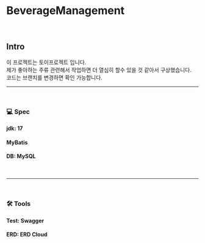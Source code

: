 # BeverageManagement
<br>

## Intro
이 프로젝트는 토이프로젝트 입니다.<br>
제가 좋아하는 주류 관련해서 작업하면 더 열심히 할수 있을 것 같아서 구상했습니다.<br>
코드는 브랜치를 변경하면 확인 가능합니다.
<br>
<hr>
<br>

### :computer: Spec
#### jdk: 17
#### MyBatis
#### DB: MySQL
<br>
<hr>
<br>

### 🛠 Tools
#### Test: Swagger
#### ERD: ERD Cloud
